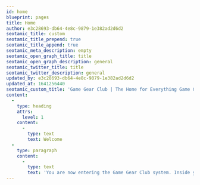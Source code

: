 ```yaml
---
id: home
blueprint: pages
title: Home
author: e3c28693-db64-4e8c-9879-1e382ad2d6d2
seotamic_title: custom
seotamic_title_prepend: true
seotamic_title_append: true
seotamic_meta_description: empty
seotamic_open_graph_title: title
seotamic_open_graph_description: general
seotamic_twitter_title: title
seotamic_twitter_description: general
updated_by: e3c28693-db64-4e8c-9879-1e382ad2d6d2
updated_at: 1641256440
seotamic_custom_title: 'Game Gear Club | The Home for Everything Game Gear'
content:
  -
    type: heading
    attrs:
      level: 1
    content:
      -
        type: text
        text: Welcome
  -
    type: paragraph
    content:
      -
        type: text
        text: 'You are now entering the Game Gear Club system. Inside you''ll find information on the Sega Game Gear.'
---
```

